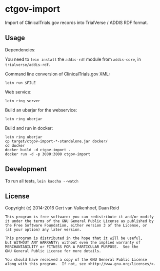 # ctgov-import

Import of ClinicalTrials.gov records into TrialVerse / ADDIS RDF format.

## Usage

Dependencies:

You need to `lein install` the `addis-rdf` module from `addis-core`, in `trialverse/addis-rdf`.

Command line conversion of ClinicalTrials.gov XML:

`lein run $FILE`

Web service:

`lein ring server`

Build an uberjar for the webservice:

`lein ring uberjar`

Build and run in docker:

```
lein ring uberjar
cp target/ctgov-import-*-standalone.jar docker/
cd docker
docker build -d ctgov-import .
docker run -d -p 3000:3000 ctgov-import
```

## Development

To run all tests, ```lein kaocha --watch```

## License

Copyright (c) 2014-2016 Gert van Valkenhoef, Daan Reid

    This program is free software: you can redistribute it and/or modify
    it under the terms of the GNU General Public License as published by
    the Free Software Foundation, either version 3 of the License, or
    (at your option) any later version.

    This program is distributed in the hope that it will be useful,
    but WITHOUT ANY WARRANTY; without even the implied warranty of
    MERCHANTABILITY or FITNESS FOR A PARTICULAR PURPOSE.  See the
    GNU General Public License for more details.

    You should have received a copy of the GNU General Public License
    along with this program.  If not, see <http://www.gnu.org/licenses/>.
